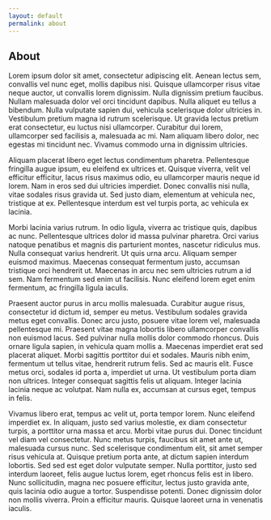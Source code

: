 ```yaml
---
layout: default
permalink: about
---
```


## About
Lorem ipsum dolor sit amet, consectetur adipiscing elit. Aenean lectus sem, convallis vel nunc eget, mollis dapibus nisi. Quisque ullamcorper risus vitae neque auctor, ut convallis lorem dignissim. Nulla dignissim pretium faucibus. Nullam malesuada dolor vel orci tincidunt dapibus. Nulla aliquet eu tellus a bibendum. Nulla vulputate sapien dui, vehicula scelerisque dolor ultricies in. Vestibulum pretium magna id rutrum scelerisque. Ut gravida lectus pretium erat consectetur, eu luctus nisi ullamcorper. Curabitur dui lorem, ullamcorper sed facilisis a, malesuada ac mi. Nam aliquam libero dolor, nec egestas mi tincidunt nec. Vivamus commodo urna in dignissim ultricies.

Aliquam placerat libero eget lectus condimentum pharetra. Pellentesque fringilla augue ipsum, eu eleifend ex ultrices et. Quisque viverra, velit vel efficitur efficitur, lacus risus maximus odio, eu ullamcorper mauris neque id lorem. Nam in eros sed dui ultricies imperdiet. Donec convallis nisi nulla, vitae sodales risus gravida ut. Sed justo diam, elementum at vehicula nec, tristique at ex. Pellentesque interdum est vel turpis porta, ac vehicula ex lacinia.

Morbi lacinia varius rutrum. In odio ligula, viverra ac tristique quis, dapibus ac nunc. Pellentesque ultrices dolor id massa pulvinar pharetra. Orci varius natoque penatibus et magnis dis parturient montes, nascetur ridiculus mus. Nulla consequat varius hendrerit. Ut quis urna arcu. Aliquam semper euismod maximus. Maecenas consequat fermentum justo, accumsan tristique orci hendrerit ut. Maecenas in arcu nec sem ultricies rutrum a id sem. Nam fermentum sed enim ut facilisis. Nunc eleifend lorem eget enim fermentum, ac fringilla ligula iaculis.

Praesent auctor purus in arcu mollis malesuada. Curabitur augue risus, consectetur id dictum id, semper eu metus. Vestibulum sodales gravida metus eget convallis. Donec arcu justo, posuere vitae lorem vel, malesuada pellentesque mi. Praesent vitae magna lobortis libero ullamcorper convallis non euismod lacus. Sed pulvinar nulla mollis dolor commodo rhoncus. Duis ornare ligula sapien, in vehicula quam mollis a. Maecenas imperdiet erat sed placerat aliquet. Morbi sagittis porttitor dui et sodales. Mauris nibh enim, fermentum ut tellus vitae, hendrerit rutrum felis. Sed ac mauris elit. Fusce metus orci, sodales id porta a, imperdiet ut urna. Ut vestibulum porta diam non ultrices. Integer consequat sagittis felis ut aliquam. Integer lacinia lacinia neque ac volutpat. Nam nulla ex, accumsan at cursus eget, tempus in felis.

Vivamus libero erat, tempus ac velit ut, porta tempor lorem. Nunc eleifend imperdiet ex. In aliquam, justo sed varius molestie, ex diam consectetur turpis, a porttitor urna massa et arcu. Morbi vitae purus dui. Donec tincidunt vel diam vel consectetur. Nunc metus turpis, faucibus sit amet ante ut, malesuada cursus nunc. Sed scelerisque condimentum elit, sit amet semper risus vehicula at. Quisque pretium porta ante, at dictum sapien interdum lobortis. Sed sed est eget dolor vulputate semper. Nulla porttitor, justo sed interdum laoreet, felis augue luctus lorem, eget rhoncus felis est in libero. Nunc sollicitudin, magna nec posuere efficitur, lectus justo gravida ante, quis lacinia odio augue a tortor. Suspendisse potenti. Donec dignissim dolor non mollis viverra. Proin a efficitur mauris. Quisque laoreet urna in venenatis iaculis.
